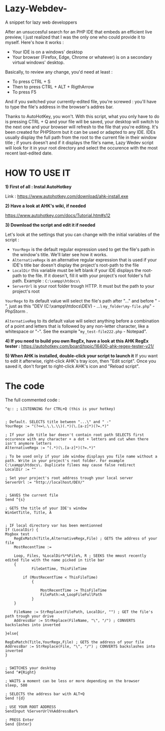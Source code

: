 # Lazy-Webdev-
A snippet for lazy web developpers

After an unsuccesful search for an PHP IDE that embeds an efficient live preview, I just realized that I was the only one who could provide it to myself. Here's how it works :
- Your IDE is on a windows' desktop
- Your browser (Firefox, Edge, Chrome or whatever) is on a secondary virtual windows' desktop.

Basically, to review any change, you'd need at least :
- To press CTRL + S
- Then to press CTRL + ALT + RigthArrow
- To press F5

And if you switched your currently-edited file, you're screwed : you'll have to type the file's address in the browser's addres bar.

Thanks to AutoHotKey, you won't. With this script, what you only have to do is pressing CTRL + Q and your file will be saved, your desktop will switch to the next one and your browser will refresh to the file that you're editing. It's been created for PHPStorm but it can be used or adapted to any IDE. IDEs usually display the full path from the root to the current file in their window title ; if yours doesn't and if it displays the file's name, Lazy Wedev script will look for it in your root directory and select the occurence with the most recent last-edited date.


# HOW TO USE IT

**1) First of all : Instal AutoHotkey**

Link : https://www.autohotkey.com/download/ahk-install.exe

**2) Have a look at AHK's wiki, if needed**

https://www.autohotkey.com/docs/Tutorial.htm#s12

**3) Download the script and edit it if needed**

Let's look at the settings that you can change with the initial variables of the script :

- `YourRegx` is the default regular expression used to get the file's path in the window's title. We'll later see how it works.
- `AlternativeRegx` is an alternative regular expression that is used if your IDE's title bar doesn't display the project's root-path to the file
- `LocalDir` this variable must be left blank if your IDE displays the root-path to the file. If it doesn't, fill it with your project's root folder's full path. Example : `C:\xampp\htdocs\`
- `ServerUrl` is your root folder trough HTTP. It must but the path to your project's root

`YourRegx` to its default value will select the file's path after "...\" and before " -", just as this "DEV (C:\xampp\htdocs\DEV\) - ...\ `my_folder\my-file.php`" - PhpStorm .

`AlternativeReg` to its default value will select anything before a combination of a point and letters that is followed by any non-letter character, like a whitespace or "-". See the example "`my_test-file222.php` - Notepad".

**4) If you need to build you own RegEx, have a look at this AHK RegEx tester :**
https://autohotkey.com/board/topic/16400-ahk-regex-tester-v21/

**5) When AHK is installed, double-click your script to launch it**
If you want to edit it afterwise, right-click AHK's tray icon, then "Edit script". Once you saved it, don't forget to right-click AHK's icon and "Reload script".

# The code
The full commented code :
```
^q:: ; LISTENNING for CTRL+Q (this is your hotkey)


; Default. SELECTS title between "...\" and " -" 
YourRegx := "(?<=\.\.\.\\)(.*)(\.[a-z]*)(?=.*)"

; If your ide title bar doesn't contain root path SELECTS first occurence with any character + a dot + letters and cut when there isn't anymore letters
AlternativeRegx := "(.*)(\.[a-z]*)(?=.*)" 

; To be used only if your ide window displays you file name without a path. Write in your project's root folder. For example C:\xampp\htdocs\. Duplicate filees may cause false redirect
LocalDir := ""

; Set your project's root address trough your local server
ServerUrl := "http://localhost/DEV/" 


; SAVES the current file
Send ^{s}

; GETS the title of your IDE's window
WinGetTitle, Title, A 


; IF local directory var has been mentionned
If (LocalDir) {
Msgbox test
	RegExMatch(Title,AlternativeRegx,File) ; GETS the address of your file
	MostRecentTime :=

	Loop, Files, %LocalDir%*%File%, R ; SEEKS the mmost recently edited file with the name picked in title bar
	{
    		FileGetTime, ThisFileTime

   		if (MostRecentTime < ThisFileTime)
    		{

        		MostRecentTime := ThisFileTime
        		FilePath:=A_LoopFileFullPath
    		}
	}

	FileName := StrReplace(FilePath, LocalDir, "") ; GET the file's path trough your drive
	AddressBar := StrReplace(FileName, "\", "/") ; CONVERTS backslashes into inverted

}else{

RegExMatch(Title,YourRegx,File) ; GETS the address of your file
AddressBar := StrReplace(File, "\", "/") ; CONVERTS backslashes into inverted
}


; SWITCHES your desktop
Send ^#{Right} 

; WAITS a moment can be less or more depending on the browser
sleep, 500

; SELECTS the address bar with ALT+Q
Send !{d}

; USE YOUR ROOT ADDRESS
SendInput %ServerUrl%%AddressBar%

; PRESS Enter
Send {Enter}
```
